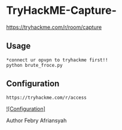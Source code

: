 # TryHackME-Capture-
https://tryhackme.com/r/room/capture

## Usage
```
*connect ur opvpn to tryhackme first!!
python brute_froce.py
```
## Configuration 
```
https://tryhackme.com/r/access
```
[![Configuration]]([https://www.youtube.com/watch?v=YOUTUBE_VIDEO_ID_HERE](https://youtu.be/996h-TwbUFc))

Author
Febry Afriansyah

